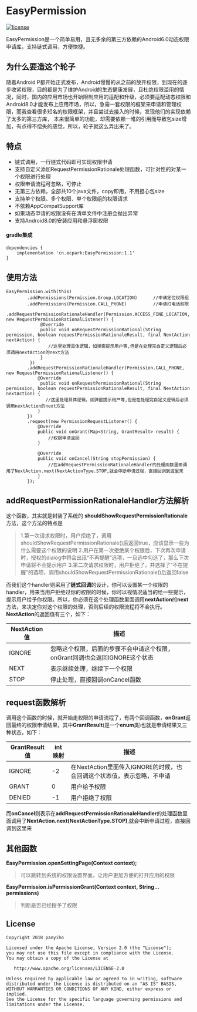 
# EasyPermission

[![license](https://img.shields.io/github/license/blackbbc/Tucao.svg)](https://github.com/blackbbc/Tucao/blob/master/LICENSE)

EasyPermission是一个简单易用，且无多余的第三方依赖的Android6.0动态权限申请库，支持链式调用，方便快捷。

## 为什么要造这个轮子
随着Android P都开始正式发布，Android慢慢的从之前的放开权限，到现在的逐步收紧权限，目的都是为了维护Android的生态健康发展，且杜绝权限滥用的情况，同时，国内的应用市场也开始限制应用的适配和升级，必须要适配动态权限和Android8.0才能发布上应用市场，所以，急需一套权限的框架来申请和管理权限，而我查看很多知名的权限框架，并且尝试去接入的时候，发现他们的实现依赖了太多的第三方库， 本来很简单的功能，却需要依赖一堆的引用而导致包size增加，有点得不偿失的感觉，所以，轮子就这么弄出来了。

## 特点
- 链式调用，一行链式代码即可实现权限申请
- 支持自定义添加RequestPermissionRationale处理函数，可针对性的对某一个权限进行处理
- 权限申请流程可忽略，可停止
- 无第三方依赖，全部共10个java文件，copy即用，不用担心包size
- 支持单个权限、多个权限、单个权限组的权限请求
- 不依赖AppCompatSupport库
- 如果动态申请的权限没有在清单文件中注册会抛出异常
- 支持Android8.0的安装应用和悬浮窗权限

#### gradle集成

```
dependencies {
    implementation 'cn.ecpark:EasyPermission:1.1'
}
```
## 使用方法
```
EasyPermission.with(this)  
        .addPermissions(Permission.Group.LOCATION)      //申请定位权限组  
        .addPermissions(Permission.CALL_PHONE)          //申请打电话权限  
        .addRequestPermissionRationaleHandler(Permission.ACCESS_FINE_LOCATION, new RequestPermissionRationalListener() {  
             @Override  
             public void onRequestPermissionRational(String permission, boolean requestPermissionRationaleResult, final NextAction nextAction) {  
                //这里处理具体逻辑，如弹窗提示用户等,但是在处理完自定义逻辑后必须调用nextAction的next方法
             }  
         })  
        .addRequestPermissionRationaleHandler(Permission.CALL_PHONE, new RequestPermissionRationalListener() {  
            @Override  
             public void onRequestPermissionRational(String permission, boolean requestPermissionRationaleResult, final NextAction nextAction) {  
               //这里处理具体逻辑，如弹窗提示用户等,但是在处理完自定义逻辑后必须调用nextAction的next方法
            }  
        })   
        .request(new PermissionRequestListener() {  
            @Override  
            public void onGrant(Map<String, GrantResult> result) {  
                //权限申请返回  
            }  
  
            @Override  
            public void onCancel(String stopPermission) {  
                //在addRequestPermissionRationaleHandler的处理函数里面调用了NextAction.next(NextActionType.STOP,就会中断申请过程，直接回调到这里来  
            }  
        });
```
## addRequestPermissionRationaleHandler方法解析

这个函数，其实就是封装了系统的 **shouldShowRequestPermissionRationale** 方法，这个方法的特点是

> 1.第一次请求权限时，用户拒绝了，调用shouldShowRequestPermissionRationale()后返回true，应该显示一些为什么需要这个权限的说明
> 2.用户在第一次拒绝某个权限后，下次再次申请时，授权的dialog中将会出现“不再提醒”选项，一旦选中勾选了，那么下次申请将不会提示用户
> 3.第二次请求权限时，用户拒绝了，并选择了“不在提醒”的选项，调用shouldShowRequestPermissionRationale()后返回false
> 

而我们这个handler则采用了**链式回调**的设计，你可以设置某一个权限的handler，用来当用户拒绝过你的权限的时候，你可以视情况适当的给一些提示，提示用户给予你权限。所以，你必须在这个处理函数里面调用**nextAction**的**next**方法，来决定你对这个权限的处理，否则后续的权限流程将不会执行。**NextAction**的返回值有三个，如下：


|NextAction值|描述  |
|----|----|
|IGNORE |忽略这个权限，后面的步骤不会申请这个权限，onGrant回调也会返回IGNORE这个状态 |
|NEXT| 表示继续处理，继续下一个权限 |
|STOP|停止处理，直接回调onCancel函数 |


## request函数解析
调用这个函数的时候，就开始走权限的申请流程了，有两个回调函数，**onGrant**返回最终的权限申请结果，其中**GrantResult**(是一个**enum**类)也就是申请结果又三种状态，如下：

|GrantResult值|int映射|描述|
|----|----|----|
| IGNORE |-2|在NextAction里面传入IGNORE的时候，也会回调这个状态值，表示忽略，不申请|
| GRANT| 0|用户给予权限 |
| DENIED|-1|用户拒绝了权限 |

而**onCancel**则表示在**addRequestPermissionRationaleHandler**的处理函数里面调用了**NextAction.next(NextActionType.STOP)**,就会中断申请过程，直接回调到这里来


## 其他函数

**EasyPermission.openSettingPage(Context context);**

> 可以跳转到系统的权限设置界面，让用户更加方便的打开应用的权限

**EasyPermission.isPermissionGrant(Context context, String... permissions)**

> 判断是否已经授予了权限


License
-------

    Copyright 2018 panyiho

    Licensed under the Apache License, Version 2.0 (the "License");
    you may not use this file except in compliance with the License.
    You may obtain a copy of the License at

       http://www.apache.org/licenses/LICENSE-2.0

    Unless required by applicable law or agreed to in writing, software
    distributed under the License is distributed on an "AS IS" BASIS,
    WITHOUT WARRANTIES OR CONDITIONS OF ANY KIND, either express or implied.
    See the License for the specific language governing permissions and
    limitations under the License.
